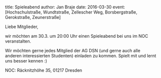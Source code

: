 title: Spieleabend
author: Jan Braje
date: 2016-03-30
event: [Hochschulstraße, Wundtstraße, Zellescher Weg, Borsbergstraße, Gerokstraße, Zeunerstraße]

Liebe Mitglieder,

wir möchten am 30.3. um 20:00 Uhr einen Spieleabend bei uns im NOC veranstalten.

Wir möchten gerne jedes Mitglied der AG DSN (und gerne auch alle anderen interessierten Studenten) einladen zu kommen. Spielt mit und lernt uns besser kennen :)


NOC: Räcknitzhöhe 35, 01217 Dresden
